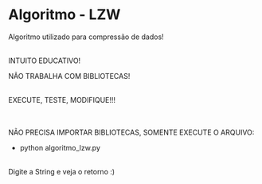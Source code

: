 # Algoritmo - LZW

Algoritmo utilizado para compressão de dados!<br/><br/>

INTUITO EDUCATIVO!

NÃO TRABALHA COM BIBLIOTECAS!

<br/>EXECUTE, TESTE, MODIFIQUE!!!

<br/><br/>
NÃO PRECISA IMPORTAR BIBLIOTECAS, SOMENTE EXECUTE O ARQUIVO:

- python algoritmo_lzw.py<br/><br/>


Digite a String e veja o retorno :)
